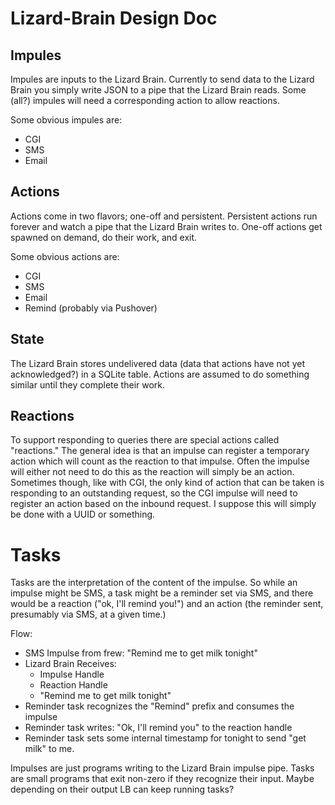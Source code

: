 # Lizard-Brain Design Doc

## Impules

Impules are inputs to the Lizard Brain.  Currently to send data to the Lizard
Brain you simply write JSON to a pipe that the Lizard Brain reads.  Some (all?)
impules will need a corresponding action to allow reactions.

Some obvious impules are:

 * CGI
 * SMS
 * Email

## Actions

Actions come in two flavors; one-off and persistent.  Persistent actions run
forever and watch a pipe that the Lizard Brain writes to.  One-off actions get
spawned on demand, do their work, and exit.

Some obvious actions are:

 * CGI
 * SMS
 * Email
 * Remind (probably via Pushover)

## State

The Lizard Brain stores undelivered data (data that actions have not yet
acknowledged?) in a SQLite table.  Actions are assumed to do something similar
until they complete their work.

## Reactions

To support responding to queries there are special actions called "reactions."
The general idea is that an impulse can register a temporary action which will
count as the reaction to that impulse.  Often the impulse will either not need
to do this as the reaction will simply be an action.  Sometimes though, like
with CGI, the only kind of action that can be taken is responding to an
outstanding request, so the CGI impulse will need to register an action based on
the inbound request.  I suppose this will simply be done with a UUID or
something.

# Tasks

Tasks are the interpretation of the content of the impulse.  So while an impulse
might be SMS, a task might be a reminder set via SMS, and there would be a
reaction ("ok, I'll remind you!") and an action (the reminder sent, presumably
via SMS, at a given time.)

Flow:

 * SMS Impulse from frew: "Remind me to get milk tonight"
 * Lizard Brain Receives:
   * Impulse Handle
   * Reaction Handle
   * "Remind me to get milk tonight"
 * Reminder task recognizes the "Remind" prefix and consumes the impulse
 * Reminder task writes: "Ok, I'll remind you" to the reaction handle
 * Reminder task sets some internal timestamp for tonight to send "get milk"
   to me.

Impulses are just programs writing to the Lizard Brain impulse pipe.
Tasks are small programs that exit non-zero if they recognize their
input.  Maybe depending on their output LB can keep running tasks?
